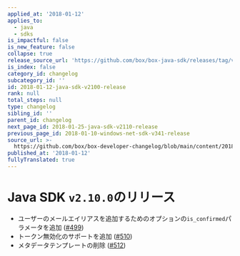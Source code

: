 ```yaml
---
applied_at: '2018-01-12'
applies_to:
  - java
  - sdks
is_impactful: false
is_new_feature: false
collapse: true
release_source_url: 'https://github.com/box/box-java-sdk/releases/tag/v2.10.0'
is_index: false
category_id: changelog
subcategory_id: ''
id: 2018-01-12-java-sdk-v2100-release
rank: null
total_steps: null
type: changelog
sibling_id: ''
parent_id: changelog
next_page_id: 2018-01-25-java-sdk-v2110-release
previous_page_id: 2018-01-10-windows-net-sdk-v341-release
source_url: >-
  https://github.com/box/box-developer-changelog/blob/main/content/2018/01-12-java-sdk-v2100-release.md
published_at: '2018-01-12'
fullyTranslated: true
---
```

# Java SDK `v2.10.0`のリリース

* ユーザーのメールエイリアスを追加するためのオプションの`is_confirmed`パラメータを追加 ([#499](https://github.com/box/box-java-sdk/pull/499))
* トークン無効化のサポートを追加 ([#510](https://github.com/box/box-java-sdk/pull/510))
* メタデータテンプレートの削除 ([#512](https://github.com/box/box-java-sdk/pull/512))
